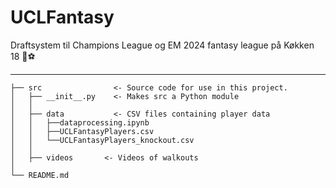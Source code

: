 # UCLFantasy

Draftsystem til Champions League og EM 2024 fantasy league på Køkken 18 👀⚽

-------------
```
├── src                <- Source code for use in this project.
│   ├── __init__.py    <- Makes src a Python module
│   │
│   ├── data           <- CSV files containing player data
│   │   ├──dataprocessing.ipynb
│   │   ├──UCLFantasyPlayers.csv
│   │   └──UCLFantasyPlayers_knockout.csv
│   │
│   ├── videos       <- Videos of walkouts
│
└── README.md
```
